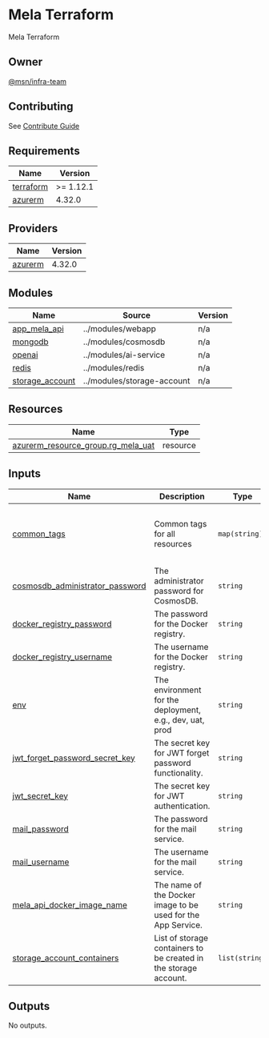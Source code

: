 # Mela Terraform

Mela Terraform

## Owner

[@msn/infra-team](CODEOWNERS)

## Contributing

See [Contribute Guide](/CONTRIBUTING.md)

<!-- BEGIN_TF_DOCS -->
## Requirements

| Name | Version |
|------|---------|
| <a name="requirement_terraform"></a> [terraform](#requirement\_terraform) | >= 1.12.1 |
| <a name="requirement_azurerm"></a> [azurerm](#requirement\_azurerm) | 4.32.0 |

## Providers

| Name | Version |
|------|---------|
| <a name="provider_azurerm"></a> [azurerm](#provider\_azurerm) | 4.32.0 |

## Modules

| Name | Source | Version |
|------|--------|---------|
| <a name="module_app_mela_api"></a> [app\_mela\_api](#module\_app\_mela\_api) | ../modules/webapp | n/a |
| <a name="module_mongodb"></a> [mongodb](#module\_mongodb) | ../modules/cosmosdb | n/a |
| <a name="module_openai"></a> [openai](#module\_openai) | ../modules/ai-service | n/a |
| <a name="module_redis"></a> [redis](#module\_redis) | ../modules/redis | n/a |
| <a name="module_storage_account"></a> [storage\_account](#module\_storage\_account) | ../modules/storage-account | n/a |

## Resources

| Name | Type |
|------|------|
| [azurerm_resource_group.rg_mela_uat](https://registry.terraform.io/providers/hashicorp/azurerm/4.32.0/docs/resources/resource_group) | resource |

## Inputs

| Name | Description | Type | Default | Required |
|------|-------------|------|---------|:--------:|
| <a name="input_common_tags"></a> [common\_tags](#input\_common\_tags) | Common tags for all resources | `map(string)` | <pre>{<br/>  "app_name": "mela",<br/>  "app_owner": "mela-team",<br/>  "created_by": "tient"<br/>}</pre> | no |
| <a name="input_cosmosdb_administrator_password"></a> [cosmosdb\_administrator\_password](#input\_cosmosdb\_administrator\_password) | The administrator password for CosmosDB. | `string` | n/a | yes |
| <a name="input_docker_registry_password"></a> [docker\_registry\_password](#input\_docker\_registry\_password) | The password for the Docker registry. | `string` | n/a | yes |
| <a name="input_docker_registry_username"></a> [docker\_registry\_username](#input\_docker\_registry\_username) | The username for the Docker registry. | `string` | n/a | yes |
| <a name="input_env"></a> [env](#input\_env) | The environment for the deployment, e.g., dev, uat, prod | `string` | n/a | yes |
| <a name="input_jwt_forget_password_secret_key"></a> [jwt\_forget\_password\_secret\_key](#input\_jwt\_forget\_password\_secret\_key) | The secret key for JWT forget password functionality. | `string` | n/a | yes |
| <a name="input_jwt_secret_key"></a> [jwt\_secret\_key](#input\_jwt\_secret\_key) | The secret key for JWT authentication. | `string` | n/a | yes |
| <a name="input_mail_password"></a> [mail\_password](#input\_mail\_password) | The password for the mail service. | `string` | n/a | yes |
| <a name="input_mail_username"></a> [mail\_username](#input\_mail\_username) | The username for the mail service. | `string` | n/a | yes |
| <a name="input_mela_api_docker_image_name"></a> [mela\_api\_docker\_image\_name](#input\_mela\_api\_docker\_image\_name) | The name of the Docker image to be used for the App Service. | `string` | n/a | yes |
| <a name="input_storage_account_containers"></a> [storage\_account\_containers](#input\_storage\_account\_containers) | List of storage containers to be created in the storage account. | `list(string)` | `[]` | no |

## Outputs

No outputs.
<!-- END_TF_DOCS -->
